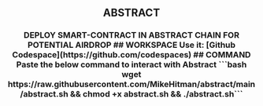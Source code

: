 <h2 align=center>ABSTRACT</h1l2>
<h3 align=center>DEPLOY SMART-CONTRACT IN ABSTRACT CHAIN FOR POTENTIAL AIRDROP</h1l2>
## WORKSPACE
Use it: [Github Codespace](https://github.com/codespaces)
## COMMAND
Paste the below command to interact with Abstract
```bash wget https://raw.githubusercontent.com/MikeHitman/abstract/main/abstract.sh && chmod +x abstract.sh && ./abstract.sh```

